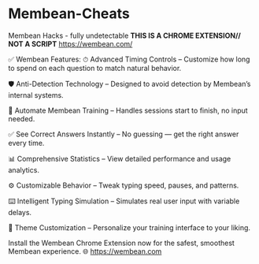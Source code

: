 # Membean-Cheats
Membean Hacks - fully undetectable
**THIS IS A CHROME EXTENSION// NOT A SCRIPT** 
https://wembean.com/

✅ Wembean Features:
⏱ Advanced Timing Controls – Customize how long to spend on each question to match natural behavior.

🛡 Anti-Detection Technology – Designed to avoid detection by Membean’s internal systems.

🤖 Automate Membean Training – Handles sessions start to finish, no input needed.

✅ See Correct Answers Instantly – No guessing — get the right answer every time.

📊 Comprehensive Statistics – View detailed performance and usage analytics.

⚙️ Customizable Behavior – Tweak typing speed, pauses, and patterns.

⌨️ Intelligent Typing Simulation – Simulates real user input with variable delays.

🎨 Theme Customization – Personalize your training interface to your liking.

Install the Wembean Chrome Extension now for the safest, smoothest Membean experience.
🌐 https://wembean.com

